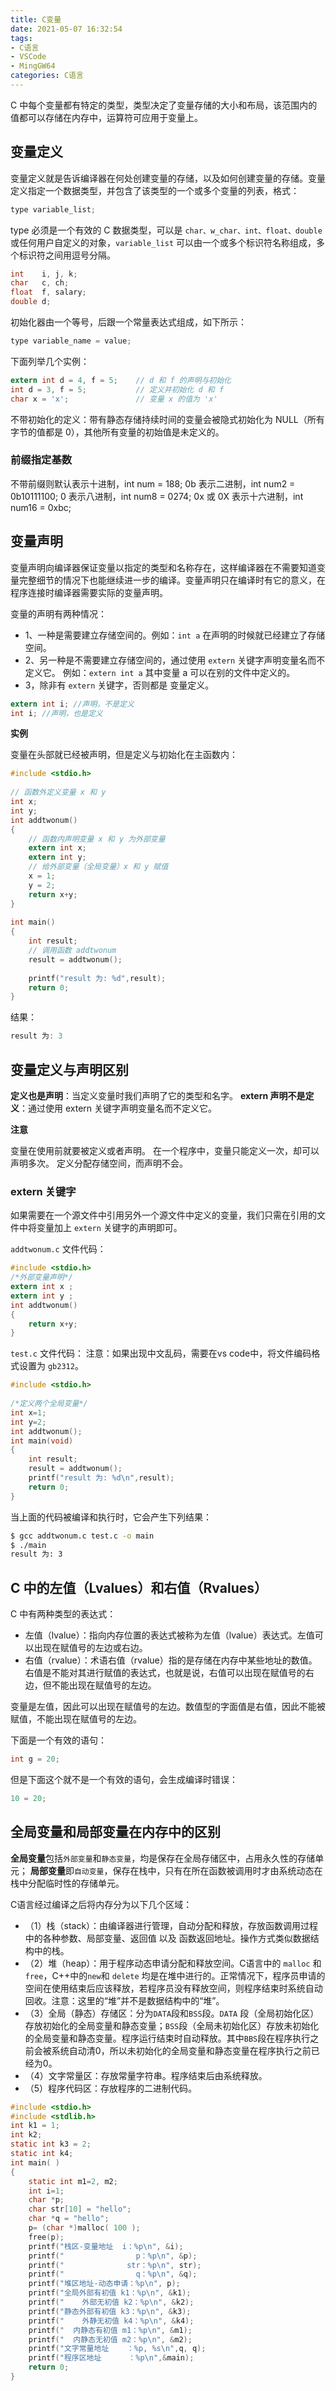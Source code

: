 ```yaml
---
title: C变量
date: 2021-05-07 16:32:54
tags:
- C语言
- VSCode
- MingGW64
categories: C语言
---
```


C 中每个变量都有特定的类型，类型决定了变量存储的大小和布局，该范围内的值都可以存储在内存中，运算符可应用于变量上。

## 变量定义

变量定义就是告诉编译器在何处创建变量的存储，以及如何创建变量的存储。变量定义指定一个数据类型，并包含了该类型的一个或多个变量的列表，格式：

```c
type variable_list;
```

<!--more-->
type 必须是一个有效的 C 数据类型，可以是 `char、w_char、int、float、double` 或任何用户自定义的对象，`variable_list` 可以由一个或多个标识符名称组成，多个标识符之间用逗号分隔。

```c
int    i, j, k;
char   c, ch;
float  f, salary;
double d;
```

初始化器由一个等号，后跟一个常量表达式组成，如下所示：

```c
type variable_name = value;
```

下面列举几个实例：

```c
extern int d = 4, f = 5;    // d 和 f 的声明与初始化
int d = 3, f = 5;           // 定义并初始化 d 和 f
char x = 'x';               // 变量 x 的值为 'x'
```

不带初始化的定义：带有静态存储持续时间的变量会被隐式初始化为 NULL（所有字节的值都是 0），其他所有变量的初始值是未定义的。

### 前缀指定基数

不带前缀则默认表示十进制，int num = 188;
0b 表示二进制，int num2 = 0b10111100;
0 表示八进制，int num8 = 0274;
0x 或 0X 表示十六进制，int num16 = 0xbc;

## 变量声明

变量声明向编译器保证变量以指定的类型和名称存在，这样编译器在不需要知道变量完整细节的情况下也能继续进一步的编译。变量声明只在编译时有它的意义，在程序连接时编译器需要实际的变量声明。

变量的声明有两种情况：

* 1、一种是需要建立存储空间的。例如：`int a` 在声明的时候就已经建立了存储空间。
* 2、另一种是不需要建立存储空间的，通过使用 `extern` 关键字声明变量名而不定义它。 例如：`extern int a` 其中变量 a 可以在别的文件中定义的。
* 3，除非有 `extern` 关键字，否则都是 变量定义。

```c
extern int i; //声明，不是定义
int i; //声明，也是定义
```

**实例**

变量在头部就已经被声明，但是定义与初始化在主函数内：

```c
#include <stdio.h>
 
// 函数外定义变量 x 和 y
int x;
int y;
int addtwonum()
{
    // 函数内声明变量 x 和 y 为外部变量
    extern int x;
    extern int y;
    // 给外部变量（全局变量）x 和 y 赋值
    x = 1;
    y = 2;
    return x+y;
}
 
int main()
{
    int result;
    // 调用函数 addtwonum
    result = addtwonum();
    
    printf("result 为: %d",result);
    return 0;
}
```

结果：

```c
result 为: 3
```

## 变量定义与声明区别

**定义也是声明**：当定义变量时我们声明了它的类型和名字。
**extern 声明不是定义**：通过使用 extern 关键字声明变量名而不定义它。

**注意**

变量在使用前就要被定义或者声明。
在一个程序中，变量只能定义一次，却可以声明多次。
定义分配存储空间，而声明不会。

###  extern 关键字

如果需要在一个源文件中引用另外一个源文件中定义的变量，我们只需在引用的文件中将变量加上 `extern` 关键字的声明即可。

`addtwonum.c` 文件代码：

```c
#include <stdio.h>
/*外部变量声明*/
extern int x ;
extern int y ;
int addtwonum()
{
    return x+y;
}
```

`test.c` 文件代码：
注意：如果出现中文乱码，需要在vs code中，将文件编码格式设置为 `gb2312`。

```c
#include <stdio.h>
  
/*定义两个全局变量*/
int x=1;
int y=2;
int addtwonum();
int main(void)
{
    int result;
    result = addtwonum();
    printf("result 为: %d\n",result);
    return 0;
}
```

当上面的代码被编译和执行时，它会产生下列结果：

```sh
$ gcc addtwonum.c test.c -o main
$ ./main
result 为: 3
```

## C 中的左值（Lvalues）和右值（Rvalues）

C 中有两种类型的表达式：

* 左值（lvalue）：指向内存位置的表达式被称为左值（lvalue）表达式。左值可以出现在赋值号的左边或右边。
* 右值（rvalue）：术语右值（rvalue）指的是存储在内存中某些地址的数值。右值是不能对其进行赋值的表达式，也就是说，右值可以出现在赋值号的右边，但不能出现在赋值号的左边。

变量是左值，因此可以出现在赋值号的左边。数值型的字面值是右值，因此不能被赋值，不能出现在赋值号的左边。

下面是一个有效的语句：

```c
int g = 20;
```

但是下面这个就不是一个有效的语句，会生成编译时错误：

```c
10 = 20;
```

## 全局变量和局部变量在内存中的区别

**全局变量**包括`外部变量`和`静态变量`，均是保存在全局存储区中，占用永久性的存储单元；
**局部变量**即`自动变量`，保存在栈中，只有在所在函数被调用时才由系统动态在栈中分配临时性的存储单元。

C语言经过编译之后将内存分为以下几个区域：

* （1）栈（stack）：由编译器进行管理，自动分配和释放，存放函数调用过程中的各种参数、局部变量、返回值 以及 函数返回地址。操作方式类似数据结构中的栈。
* （2）堆（heap）：用于程序动态申请分配和释放空间。C语言中的 `malloc` 和 `free`，C++中的`new`和 `delete` 均是在堆中进行的。正常情况下，程序员申请的空间在使用结束后应该释放，若程序员没有释放空间，则程序结束时系统自动回收。注意：这里的“堆”并不是数据结构中的“堆”。
* （3）全局（静态）存储区：分为`DATA`段和`BSS`段。`DATA` 段（全局初始化区）存放初始化的全局变量和静态变量；`BSS`段（全局未初始化区）存放未初始化的全局变量和静态变量。程序运行结束时自动释放。其中`BBS`段在程序执行之前会被系统自动清0，所以未初始化的全局变量和静态变量在程序执行之前已经为0。
* （4）文字常量区：存放常量字符串。程序结束后由系统释放。
* （5）程序代码区：存放程序的二进制代码。

```c
#include <stdio.h>
#include <stdlib.h>
int k1 = 1;
int k2;
static int k3 = 2;
static int k4;
int main( )
{  
    static int m1=2, m2;
    int i=1;
    char *p;
    char str[10] = "hello";
    char *q = "hello";
    p= (char *)malloc( 100 );
    free(p);
    printf("栈区-变量地址  i：%p\n", &i);
    printf("                p：%p\n", &p);
    printf("              str：%p\n", str);
    printf("                q：%p\n", &q);
    printf("堆区地址-动态申请：%p\n", p);
    printf("全局外部有初值 k1：%p\n", &k1);
    printf("    外部无初值 k2：%p\n", &k2);
    printf("静态外部有初值 k3：%p\n", &k3);
    printf("    外静无初值 k4：%p\n", &k4);
    printf("  内静态有初值 m1：%p\n", &m1);
    printf("  内静态无初值 m2：%p\n", &m2);
    printf("文字常量地址    ：%p, %s\n",q, q);
    printf("程序区地址      ：%p\n",&main);
    return 0;
}
```